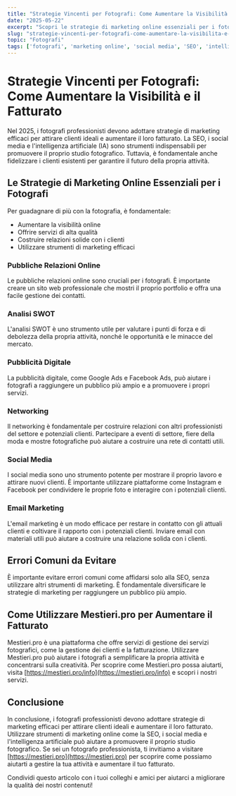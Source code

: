 ```yaml
---
title: "Strategie Vincenti per Fotografi: Come Aumentare la Visibilità e il Fatturato"
date: "2025-05-22"
excerpt: "Scopri le strategie di marketing online essenziali per i fotografi professionisti, come utilizzare i social media, la SEO e l'intelligenza artificiale per attirare clienti ideali e aumentare il fatturato."
slug: "strategie-vincenti-per-fotografi-come-aumentare-la-visibilita-e-il-fatturato"
topic: "Fotografi"
tags: ['fotografi', 'marketing online', 'social media', 'SEO', 'intelligenza artificiale']
---
```

# Strategie Vincenti per Fotografi: Come Aumentare la Visibilità e il Fatturato

Nel 2025, i fotografi professionisti devono adottare strategie di marketing efficaci per attirare clienti ideali e aumentare il loro fatturato. La SEO, i social media e l'intelligenza artificiale (IA) sono strumenti indispensabili per promuovere il proprio studio fotografico. Tuttavia, è fondamentale anche fidelizzare i clienti esistenti per garantire il futuro della propria attività.

## Le Strategie di Marketing Online Essenziali per i Fotografi

Per guadagnare di più con la fotografia, è fondamentale:

* Aumentare la visibilità online
* Offrire servizi di alta qualità
* Costruire relazioni solide con i clienti
* Utilizzare strumenti di marketing efficaci

### Pubbliche Relazioni Online

Le pubbliche relazioni online sono cruciali per i fotografi. È importante creare un sito web professionale che mostri il proprio portfolio e offra una facile gestione dei contatti.

### Analisi SWOT

L'analisi SWOT è uno strumento utile per valutare i punti di forza e di debolezza della propria attività, nonché le opportunità e le minacce del mercato.

### Pubblicità Digitale

La pubblicità digitale, come Google Ads e Facebook Ads, può aiutare i fotografi a raggiungere un pubblico più ampio e a promuovere i propri servizi.

### Networking

Il networking è fondamentale per costruire relazioni con altri professionisti del settore e potenziali clienti. Partecipare a eventi di settore, fiere della moda e mostre fotografiche può aiutare a costruire una rete di contatti utili.

### Social Media

I social media sono uno strumento potente per mostrare il proprio lavoro e attirare nuovi clienti. È importante utilizzare piattaforme come Instagram e Facebook per condividere le proprie foto e interagire con i potenziali clienti.

### Email Marketing

L'email marketing è un modo efficace per restare in contatto con gli attuali clienti e coltivare il rapporto con i potenziali clienti. Inviare email con materiali utili può aiutare a costruire una relazione solida con i clienti.

## Errori Comuni da Evitare

È importante evitare errori comuni come affidarsi solo alla SEO, senza utilizzare altri strumenti di marketing. È fondamentale diversificare le strategie di marketing per raggiungere un pubblico più ampio.

## Come Utilizzare Mestieri.pro per Aumentare il Fatturato

Mestieri.pro è una piattaforma che offre servizi di gestione dei servizi fotografici, come la gestione dei clienti e la fatturazione. Utilizzare Mestieri.pro può aiutare i fotografi a semplificare la propria attività e concentrarsi sulla creatività. Per scoprire come Mestieri.pro possa aiutarti, visita [https://mestieri.pro/info](https://mestieri.pro/info) e scopri i nostri servizi.

## Conclusione

In conclusione, i fotografi professionisti devono adottare strategie di marketing efficaci per attirare clienti ideali e aumentare il loro fatturato. Utilizzare strumenti di marketing online come la SEO, i social media e l'intelligenza artificiale può aiutare a promuovere il proprio studio fotografico. Se sei un fotografo professionista, ti invitiamo a visitare [https://mestieri.pro](https://mestieri.pro) per scoprire come possiamo aiutarti a gestire la tua attività e aumentare il tuo fatturato.

Condividi questo articolo con i tuoi colleghi e amici per aiutarci a migliorare la qualità dei nostri contenuti!
